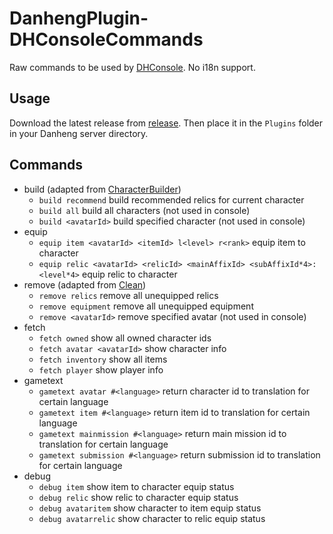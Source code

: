 # DanhengPlugin-DHConsoleCommands

Raw commands to be used by [DHConsole](https://github.com/Anyrainel/DHConsole). No i18n support.

## Usage

Download the latest release from [release](https://github.com/Anyrainel/DanhengPlugin-DHConsoleCommands/releases/latest).
Then place it in the `Plugins` folder in your Danheng server directory.

## Commands

- build (adapted from [CharacterBuilder](https://github.com/EggLinks/DanhengPlugin-CharacterBuilder))
  - `build recommend` build recommended relics for current character
  - `build all` build all characters (not used in console)
  - `build <avatarId>` build specified character (not used in console)
- equip
  - `equip item <avatarId> <itemId> l<level> r<rank>` equip item to character
  - `equip relic <avatarId> <relicId> <mainAffixId> <subAffixId*4>:<level*4>` equip relic to character
- remove (adapted from [Clean](https://github.com/AfricanCh/DanhengPlugin-Clean))
  - `remove relics` remove all unequipped relics
  - `remove equipment` remove all unequipped equipment
  - `remove <avatarId>` remove specified avatar (not used in console)
- fetch
  - `fetch owned` show all owned character ids
  - `fetch avatar <avatarId>` show character info
  - `fetch inventory` show all items
  - `fetch player` show player info
- gametext
  - `gametext avatar #<language>` return character id to translation for certain language
  - `gametext item #<language>` return item id to translation for certain language
  - `gametext mainmission #<language>` return main mission id to translation for certain language
  - `gametext submission #<language>` return submission id to translation for certain language
- debug
  - `debug item` show item to character equip status
  - `debug relic` show relic to character equip status
  - `debug avataritem` show character to item equip status
  - `debug avatarrelic` show character to relic equip status
